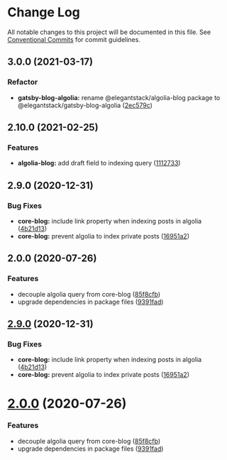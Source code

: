 # Change Log

All notable changes to this project will be documented in this file.
See [Conventional Commits](https://conventionalcommits.org) for commit guidelines.

## 3.0.0 (2021-03-17)


### Refactor

* **gatsby-blog-algolia:** rename @elegantstack/algolia-blog package to @elegantstack/gatsby-blog-algolia ([2ec579c](https://gitlab.com/alimoosavi15/gatsby-theme-flexiblog/commit/2ec579ca1ba7b4533c3c594f0aff6969759e90bb))




## 2.10.0 (2021-02-25)


### Features

* **algolia-blog:** add draft field to indexing query ([1112733](https://gitlab.com/alimoosavi15/gatsby-theme-flexiblog/commit/11127339cf737bcd148e10e11b6c4e3908f39b84))

## 2.9.0 (2020-12-31)


### Bug Fixes

* **core-blog:** include link property when indexing posts in algolia ([4b21d13](https://gitlab.com/alimoosavi15/gatsby-theme-flexiblog/commit/4b21d13f3e4e388c968b70260de62d4faa952cbd))
* **core-blog:** prevent algolia to index private posts ([16951a2](https://gitlab.com/alimoosavi15/gatsby-theme-flexiblog/commit/16951a2f6dbaa7c0a7fba2af86307af18164ba18))

## 2.0.0 (2020-07-26)


### Features

* decouple algolia query from core-blog ([85f8cfb](https://gitlab.com/alimoosavi15/gatsby-theme-flexiblog/commit/85f8cfbf4c1cbdf84fc270a5b14151843b765445))
* upgrade dependencies in package files ([9391fad](https://gitlab.com/alimoosavi15/gatsby-theme-flexiblog/commit/9391fad0a525f7a8514ab722831eff9a2eae8e04))




## [2.9.0](https://gitlab.com/alimoosavi15/gatsby-theme-flexiblog/compare/v2.8.0...v2.9.0) (2020-12-31)


### Bug Fixes

* **core-blog:** include link property when indexing posts in algolia ([4b21d13](https://gitlab.com/alimoosavi15/gatsby-theme-flexiblog/commit/4b21d13f3e4e388c968b70260de62d4faa952cbd))
* **core-blog:** prevent algolia to index private posts ([16951a2](https://gitlab.com/alimoosavi15/gatsby-theme-flexiblog/commit/16951a2f6dbaa7c0a7fba2af86307af18164ba18))




# [2.0.0](https://gitlab.com/alimoosavi15/gatsby-theme-flexiblog/compare/v1.2.0...v2.0.0) (2020-07-26)


### Features

* decouple algolia query from core-blog ([85f8cfb](https://gitlab.com/alimoosavi15/gatsby-theme-flexiblog/commit/85f8cfbf4c1cbdf84fc270a5b14151843b765445))
* upgrade dependencies in package files ([9391fad](https://gitlab.com/alimoosavi15/gatsby-theme-flexiblog/commit/9391fad0a525f7a8514ab722831eff9a2eae8e04))
